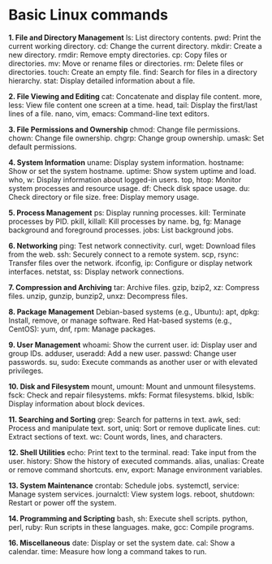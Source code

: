 # Basic Linux commands

**1. File and Directory Management**
ls: List directory contents.
pwd: Print the current working directory.
cd: Change the current directory.
mkdir: Create a new directory.
rmdir: Remove empty directories.
cp: Copy files or directories.
mv: Move or rename files or directories.
rm: Delete files or directories.
touch: Create an empty file.
find: Search for files in a directory hierarchy.
stat: Display detailed information about a file.

**2. File Viewing and Editing**
cat: Concatenate and display file content.
more, less: View file content one screen at a time.
head, tail: Display the first/last lines of a file.
nano, vim, emacs: Command-line text editors.

**3. File Permissions and Ownership**
chmod: Change file permissions.
chown: Change file ownership.
chgrp: Change group ownership.
umask: Set default permissions.

**4. System Information**
uname: Display system information.
hostname: Show or set the system hostname.
uptime: Show system uptime and load.
who, w: Display information about logged-in users.
top, htop: Monitor system processes and resource usage.
df: Check disk space usage.
du: Check directory or file size.
free: Display memory usage.

**5. Process Management**
ps: Display running processes.
kill: Terminate processes by PID.
pkill, killall: Kill processes by name.
bg, fg: Manage background and foreground processes.
jobs: List background jobs.

**6. Networking**
ping: Test network connectivity.
curl, wget: Download files from the web.
ssh: Securely connect to a remote system.
scp, rsync: Transfer files over the network.
ifconfig, ip: Configure or display network interfaces.
netstat, ss: Display network connections.

**7. Compression and Archiving**
tar: Archive files.
gzip, bzip2, xz: Compress files.
unzip, gunzip, bunzip2, unxz: Decompress files.

**8. Package Management**
Debian-based systems (e.g., Ubuntu):
apt, dpkg: Install, remove, or manage software.
Red Hat-based systems (e.g., CentOS):
yum, dnf, rpm: Manage packages.

**9. User Management**
whoami: Show the current user.
id: Display user and group IDs.
adduser, useradd: Add a new user.
passwd: Change user passwords.
su, sudo: Execute commands as another user or with elevated privileges.

**10.  Disk and Filesystem**
mount, umount: Mount and unmount filesystems.
fsck: Check and repair filesystems.
mkfs: Format filesystems.
blkid, lsblk: Display information about block devices.

**11.  Searching and Sorting**
grep: Search for patterns in text.
awk, sed: Process and manipulate text.
sort, uniq: Sort or remove duplicate lines.
cut: Extract sections of text.
wc: Count words, lines, and characters.

**12.  Shell Utilities**
echo: Print text to the terminal.
read: Take input from the user.
history: Show the history of executed commands.
alias, unalias: Create or remove command shortcuts.
env, export: Manage environment variables.

**13.  System Maintenance**
crontab: Schedule jobs.
systemctl, service: Manage system services.
journalctl: View system logs.
reboot, shutdown: Restart or power off the system.

**14.  Programming and Scripting**
bash, sh: Execute shell scripts.
python, perl, ruby: Run scripts in these languages.
make, gcc: Compile programs.

**16.  Miscellaneous**
date: Display or set the system date.
cal: Show a calendar.
time: Measure how long a command takes to run.
